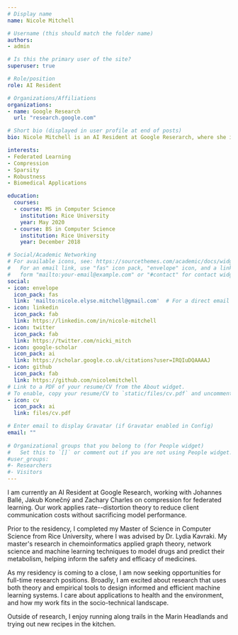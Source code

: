 ```yaml
---
# Display name
name: Nicole Mitchell

# Username (this should match the folder name)
authors:
- admin

# Is this the primary user of the site?
superuser: true

# Role/position
role: AI Resident

# Organizations/Affiliations
organizations:
- name: Google Research
  url: "research.google.com"

# Short bio (displayed in user profile at end of posts)
bio: Nicole Mitchell is an AI Resident at Google Reserarch, where she is currently working with Johannes Ballé, Jakub Konečný and Zachary Charles on compression for federated learning. She is broadly interested in leveraging both theory and empirical tools to understand machine learning methods, and design informed and efficient systems.  

interests:
- Federated Learning
- Compression
- Sparsity
- Robustness
- Biomedical Applications

education:
  courses:
  - course: MS in Computer Science
    institution: Rice University
    year: May 2020
  - course: BS in Computer Science
    institution: Rice University
    year: December 2018

# Social/Academic Networking
# For available icons, see: https://sourcethemes.com/academic/docs/widgets/#icons
#   For an email link, use "fas" icon pack, "envelope" icon, and a link in the
#   form "mailto:your-email@example.com" or "#contact" for contact widget.
social:
- icon: envelope
  icon_pack: fas
  link: 'mailto:nicole.elyse.mitchell@gmail.com'  # For a direct email link, use "mailto:test@example.org".
- icon: linkedin
  icon_pack: fab
  link: https://linkedin.com/in/nicole-mitchell
- icon: twitter
  icon_pack: fab
  link: https://twitter.com/nicki_mitch
- icon: google-scholar
  icon_pack: ai
  link: https://scholar.google.co.uk/citations?user=IRQIuDQAAAAJ
- icon: github
  icon_pack: fab
  link: https://github.com/nicolemitchell
# Link to a PDF of your resume/CV from the About widget.
# To enable, copy your resume/CV to `static/files/cv.pdf` and uncomment the lines below.  
- icon: cv
  icon_pack: ai
  link: files/cv.pdf

# Enter email to display Gravatar (if Gravatar enabled in Config)
email: ""
  
# Organizational groups that you belong to (for People widget)
#   Set this to `[]` or comment out if you are not using People widget.  
#user_groups:
#- Researchers
#- Visitors
---
```

I am currently an AI Resident at Google Research, working with Johannes Ballé, Jakub Konečný and Zachary Charles on compression for federated learning. Our work applies rate--distortion theory to reduce client communication costs without sacrificing model performance.  

Prior to the residency, I completed my Master of Science in Computer Science from Rice University, where I was advised by Dr. Lydia Kavraki. My master's research in chemoinformatics applied graph theory, network science and machine learning techniques to model drugs and predict their metabolism, helping inform the safety and efficacy of medicines.  

As my residency is coming to a close, I am now seeking opportunities for full-time research positions. Broadly, I am excited about research that uses both theory and empirical tools to design informed and efficient machine learning systems. I care about applications to health and the environment, and how my work fits in the socio-technical landscape.  

Outside of research, I enjoy running along trails in the Marin Headlands and trying out new recipes in the kitchen.  
